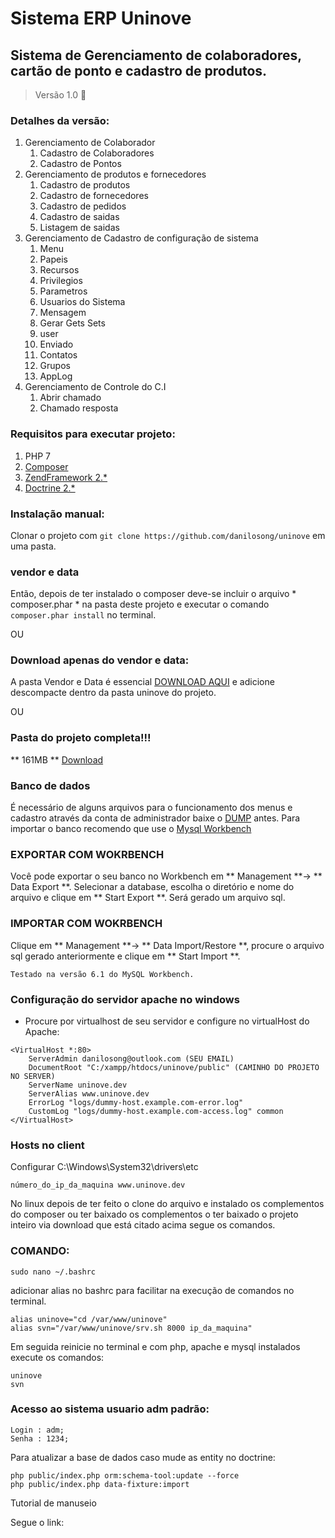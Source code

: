 # Sistema ERP Uninove
## Sistema de Gerenciamento de colaboradores, cartão de ponto e cadastro de produtos.


> Versão 1.0 :tada: 

### Detalhes da versão:
1. Gerenciamento de Colaborador
    1. Cadastro de Colaboradores
    2. Cadastro de Pontos
2. Gerenciamento de produtos e fornecedores
    1. Cadastro de produtos
    2. Cadastro de fornecedores
    3. Cadastro de pedidos
    4. Cadastro de saidas
    5. Listagem de saidas
3. Gerenciamento de Cadastro de configuração de sistema
    1. Menu
    2. Papeis
    3. Recursos
    4. Privilegios
    5. Parametros
    6. Usuarios do Sistema
    7. Mensagem
    8. Gerar Gets Sets
    9. user
    10. Enviado
    11. Contatos
    12. Grupos
    13. AppLog
4. Gerenciamento de Controle do C.I
    1. Abrir chamado
    2. Chamado resposta



### Requisitos para executar projeto:
1. PHP 7
2. [Composer](https://getcomposer.org/)
3. [ZendFramework 2.*](https://framework.zend.com/)
4. [Doctrine 2.*](http://www.doctrine-project.org/)

### Instalação manual:
Clonar o projeto com `git clone https://github.com/danilosong/uninove` em uma pasta.

### vendor e data
Então, depois de ter instalado o composer deve-se incluir o arquivo * composer.phar * 
na pasta deste projeto e executar o comando `composer.phar install` no terminal. 

OU

### Download apenas do vendor e data:
A pasta Vendor e Data é essencial [DOWNLOAD AQUI](https://goo.gl/Voyacn) e 
adicione descompacte dentro da pasta uninove do projeto.

OU

### Pasta do projeto completa!!!
** 161MB **
[Download](https://goo.gl/AGTAVm)


### Banco de dados

É necessário de alguns arquivos para o funcionamento dos menus e cadastro através da conta
de administrador baixe o [DUMP](https://goo.gl/k6vUEq) antes. Para importar o banco
recomendo que use o [Mysql Workbench](https://dev.mysql.com/downloads/workbench/)

### EXPORTAR COM WOKRBENCH
Você pode exportar o seu banco no Workbench em ** Management **-> ** Data Export **. 
Selecionar a database, escolha o diretório e nome do arquivo e clique em ** Start 
Export **. Será gerado um arquivo sql.

### IMPORTAR COM WOKRBENCH
Clique em ** Management **->  ** Data Import/Restore **, 
procure o arquivo sql gerado anteriormente e clique em ** Start Import **.
```
Testado na versão 6.1 do MySQL Workbench.
```

### Configuração do servidor apache no windows
- Procure por virtualhost de seu servidor e configure no virtualHost do Apache:
```
<VirtualHost *:80>
    ServerAdmin danilosong@outlook.com (SEU EMAIL)
    DocumentRoot "C:/xampp/htdocs/uninove/public" (CAMINHO DO PROJETO NO SERVER)
    ServerName uninove.dev
    ServerAlias www.uninove.dev
    ErrorLog "logs/dummy-host.example.com-error.log"
    CustomLog "logs/dummy-host.example.com-access.log" common
</VirtualHost>
```

### Hosts no client
Configurar C:\Windows\System32\drivers\etc
```
número_do_ip_da_maquina www.uninove.dev
```

No linux depois de ter feito o clone do arquivo e instalado os complementos do
composer ou ter baixado os complementos o ter baixado o projeto inteiro 
via download que está citado acima segue os comandos.

### COMANDO:
```
sudo nano ~/.bashrc
```

adicionar alias no bashrc para facilitar na execução de comandos no terminal.

```
alias uninove="cd /var/www/uninove"
alias svn="/var/www/uninove/srv.sh 8000 ip_da_maquina"
```
Em seguida reinicie no terminal e com php, apache e mysql instalados 
execute os comandos:
```
uninove
svn
```

### Acesso ao sistema usuario adm padrão:

```
Login : adm;
Senha : 1234;
```

Para atualizar a base de dados caso mude as entity no doctrine:
```
php public/index.php orm:schema-tool:update --force
php public/index.php data-fixture:import
```
Tutorial de manuseio 

Segue o link: 